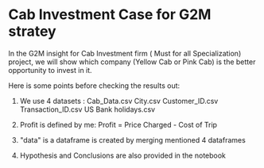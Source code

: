 # Cab Investment Case for G2M stratey 


In the G2M insight for Cab Investment firm ( Must for all Specialization) project, we will show which company (Yellow Cab or Pink Cab) is the better opportunity to invest in it.

Here is some points before checking the results out:

1) We use 4 datasets : Cab_Data.csv City.csv Customer_ID.csv Transaction_ID.csv US Bank holidays.csv

2) Profit is defined by me: Profit = Price Charged - Cost of Trip

3) "data" is a dataframe is created by merging mentioned 4 dataframes

4) Hypothesis and Conclusions are also provided in the notebook

